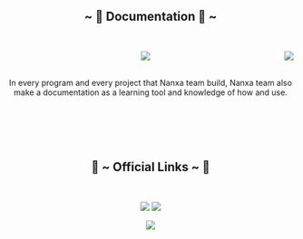 <body>
  <center>
    <div align="center">
<!-- <img src="https://i.imgur.com/jx17oHT.gif"> -->
      </div>
<div>
<h2 align="center">            ~ 📇 Documentation 📇 ~</h2>
 <br>
<p>
  <div align="center">
<img src="https://i.pinimg.com/originals/8d/4b/77/8d4b77c44b7a68c0fd609411e2c0ec3c.gif" align="right">
  </div>
</div>
<div>
<p align="center"><a href="https://gitbook.com/" target="_blank"><img src="https://img.shields.io/badge/Nanxa%20-%23000000.svg?&style=for-the-badge&logo=Gitbook&logoColor=white"/></a></p><br>
In every program and every project that Nanxa team build, Nanxa team also make a documentation as a learning tool and knowledge of how and use.
</p>
<br>
<br><br><br>
<h2 align="center">           📝 ~ Official Links ~ 📝</h2>
<br>
<p align="center"><a href="https://twitter.com/Nanxacom" target="_blank"><img src="https://img.shields.io/badge/Nanxacom%20-%231DA1F2.svg?&style=for-the-badge&logo=Twitter&logoColor=white"/></a> <a href="https://t.me/nanxacom" target="_blank"><img src="https://img.shields.io/badge/Nanxacom%20-%237289DA.svg?&style=for-the-badge&logo=telegram&logoColor=white"/></a></p>
<p align="center"><a href="https://medium.com/" target="_blank"><img src="https://img.shields.io/badge/Nanxa%20-%23000000.svg?&style=for-the-badge&logo=Medium&logoColor=white"/></a></p>
</div>
<br>
</div>
    </center>
</body>
